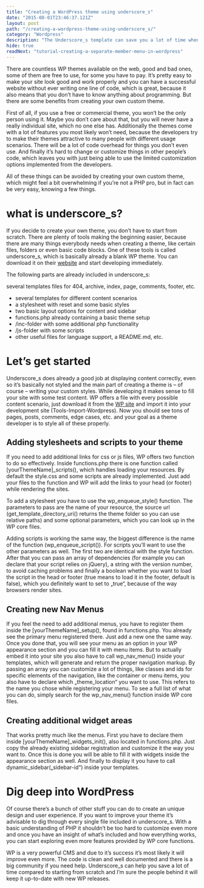 ```yaml
---
title: "Creating a WordPress theme using underscore_s"
date: "2015-08-01T23:46:37.121Z"
layout: post
path: "/creating-a-wordpress-theme-using-underscore_s/"
category: "Wordpress"
description: "The Underscore_s template can save you a lot of time when developing Wordpress Themes. Here are some basic things to get started."
hide: true
readNext: "tutorial-creating-a-separate-member-menu-in-wordpress"
---
```

There are countless WP themes available on the web, good and bad ones, some of them are free to use, for some you have to pay. It’s pretty easy to make your site look good and work properly and you can have a successful website without ever writing one line of code, which is great, because it also means that you don’t have to know anything about programming. But there are some benefits from creating your own custom theme.

First of all, if you use a free or commercial theme, you won’t be the only person using it. Maybe you don’t care about that, but you will never have a really individual site, which no one else has. Additionally the themes come with a lot of features you most likely won’t need, because the developers try to make their themes attractive to many people with different usage scenarios. There will be a lot of code overhead for things you don’t even use. And finally it’s hard to change or customize things in other people’s code, which leaves you with just being able to use the limited customization options implemented from the developers.

All of these things can be avoided by creating your own custom theme, which might feel a bit overwhelming if you’re not a PHP pro, but in fact can be very easy, knowing a few things.

# what is underscore_s?
If you decide to create your own theme, you don’t have to start from scratch. There are plenty of tools making the beginning easier, because there are many things everybody needs when creating a theme, like certain files, folders or even basic code blocks. One of these tools is called underscore_s, which is basically already a blank WP theme. You can download it on their [website](http://underscores.me/) and start developing immediately.

The following parts are already included in underscore_s:

several templates files for 404, archive, index, page, comments, footer, etc.
- several templates for different content scenarios
- a stylesheet with reset and some basic styles
- two basic layout options for content and sidebar
- functions.php already containing a basic theme setup
- /inc-folder with some additional php functionality
- /js-folder with some scripts
- other useful files for language support, a README.md, etc.

# Let’s get started
Underscore_s does already a good job at displaying content correctly, even so it’s basically not styled and the main part of creating a theme is – of course – writing your custom styles. While developing it makes sense to fill your site with some test content. WP offers a file with every possible content scenario, just download it from the [WP site](https://codex.wordpress.org/Theme_Unit_Test) and import it into your development site (Tools-Import-Wordpress). Now you should see tons of pages, posts, comments, edge cases, etc. and your goal as a theme developer is to style all of these properly.

## Adding stylesheets and scripts to your theme
If you need to add additional links for css or js files, WP offers two function to do so effectively. Inside functions.php there is one function called [yourThemeName]_scripts(), which handles loading your resources. By default the style.css and some scripts are already implemented. Just add your files to the function and WP will add the links to your head (or footer) while rendering the sites.

To add a stylesheet you have to use the wp_enqueue_style() function. The parameters to pass are the name of your resource, the source url (get_template_directory_uri() returns the theme folder so you can use relative paths) and some optional parameters, which you can look up in the WP core files.

Adding scripts is working the same way, the biggest difference is the name of the function (wp_enqueue_script()). For scripts you’ll want to use the other parameters as well. The first two are identical with the style function. After that you can pass an array of dependencies (for example you can declare that your script relies on jQuery), a string with the version number, to avoid caching problems and finally a boolean whether you want to load the script in the head or footer (true means to load it in the footer, default is false), which you definitely want to set to „true“, because of the way browsers render sites.

## Creating new Nav Menus
If you feel the need to add additional menus, you have to register them inside the [yourThemeName]_setup(), found in functions.php. You already see the primary menu registered there. Just add a new one the same way. Once you done that, you will see your menu as an option in your WP appearance section and you can fill it with menu items. But to actually embed it into your site you also have to call wp_nav_menu() inside your templates, which will generate and return the proper navigation markup. By passing an array you can customize a lot of things, like classes and ids for specific elements of the navigation, like the container or menu items, you also have to declare which „theme_location“ you want to use. This refers to the name you chose while registering your menu. To see a full list of what you can do, simply search for the wp_nav_menu() function inside WP core files.

## Creating additional widget areas
That works pretty much like the menus. First you have to declare them inside [yourThemeName]_widgets_init(), also located in functions.php. Just copy the already existing sidebar registration and customize it the way you want to. Once this is done you will be able to fill it with widgets inside the appearance section as well. And finally to display it you have to call dynamic_sidebar(„sidebar-id“) inside your templates.

# Dig deep into WordPress
Of course there’s a bunch of other stuff you can do to create an unique design and user experience. If you want to improve your theme it’s advisable to dig through every single file included in underscore_s. With a basic understanding of PHP it shouldn’t be too hard to customize even more and once you have an insight of what’s included and how everything works, you can start exploring even more features provided by WP core functions.

WP is a very powerful CMS and due to it’s success it’s most likely it will improve even more. The code is clean and well documented and there is a big community if you need help. Underscore_s can help you save a lot of time compared to starting from scratch and I’m sure the people behind it will keep it up-to-date with new WP releases.
